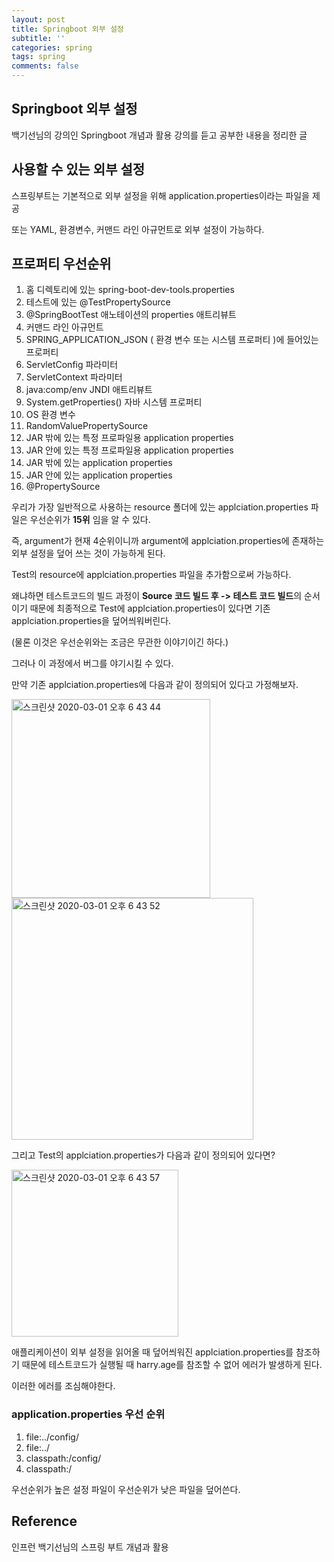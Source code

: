 ```yaml
---
layout: post
title: Springboot 외부 설정
subtitle: ''
categories: spring
tags: spring
comments: false
---
```


## Springboot 외부 설정

백기선님의 강의인 Springboot 개념과 활용 강의를 듣고 공부한 내용을 정리한 글

## 사용할 수 있는 외부 설정

스프링부트는 기본적으로 외부 설정을 위해 application.properties이라는 파일을 제공

또는 YAML, 환경변수, 커맨드 라인 아규먼트로 외부 설정이 가능하다.


## 프로퍼티 우선순위

1. 홈 디렉토리에 있는 spring-boot-dev-tools.properties
2. 테스트에 있는 @TestPropertySource
3. @SpringBootTest 애노테이션의 properties 애트리뷰트
4. 커맨드 라인 아규먼트
5. SPRING_APPLICATION_JSON ( 환경 변수 또는 시스템 프로퍼티 )에 들어있는 프로퍼티
6. ServletConfig 파라미터
7. ServletContext 파라미터
8. java:comp/env JNDI 애트리뷰트
9. System.getProperties() 자바 시스템 프로퍼티
10. OS 환경 변수
11. RandomValuePropertySource
12. JAR 밖에 있는 특정 프로파일용 application properties
13. JAR 안에 있는 특정  프로파일용 application properties
14. JAR 밖에 있는 application properties
15. JAR 안에 있는 application properties
16. @PropertySource

우리가 가장 일반적으로 사용하는 resource 폴더에 있는 applciation.properties 파일은 우선순위가 **15위** 임을 알 수 있다.

즉, argument가 현재 4순위이니까 argument에 applciation.properties에 존재하는 외부 설정을 덮어 쓰는 것이 가능하게 된다.

Test의 resource에 applciation.properties 파일을 추가함으로써 가능하다. 

왜냐하면 테스트코드의 빌드 과정이 **Source 코드 빌드 후 -> 테스트 코드 빌드**의 순서이기 때문에 최종적으로 Test에 applciation.properties이 있다면 기존 applciation.properties을 덮어씌워버린다.

(물론 이것은 우선순위와는 조금은 무관한 이야기이긴 하다.)

그러나 이 과정에서 버그를 야기시킬 수 있다.

만약 기존 applciation.properties에 다음과 같이 정의되어 있다고 가정해보자.

<img width="318" alt="스크린샷 2020-03-01 오후 6 43 44" src="https://user-images.githubusercontent.com/43809168/75623377-c98b9900-5bec-11ea-90ed-44463e6c2871.png">
<img width="387" alt="스크린샷 2020-03-01 오후 6 43 52" src="https://user-images.githubusercontent.com/43809168/75623378-ca242f80-5bec-11ea-9385-6c9c8b228ec5.png">

그리고 Test의 applciation.properties가 다음과 같이 정의되어 있다면?

<img width="267" alt="스크린샷 2020-03-01 오후 6 43 57" src="https://user-images.githubusercontent.com/43809168/75623380-cabcc600-5bec-11ea-993f-1913fb924fb4.png">

애플리케이션이 외부 설정을 읽어올 때 덮어씌워진 applciation.properties를 참조하기 때문에 테스트코드가 실행될 때 harry.age를 참조할 수 없어 에러가 발생하게 된다.

이러한 에러를 조심해야한다.

### application.properties 우선 순위

1. file:../config/
2. file:../
3. classpath:/config/
4. classpath:/

우선순위가 높은 설정 파일이 우선순위가 낮은 파일을 덮어쓴다.

## Reference

인프런 백기선님의 스프링 부트 개념과 활용
